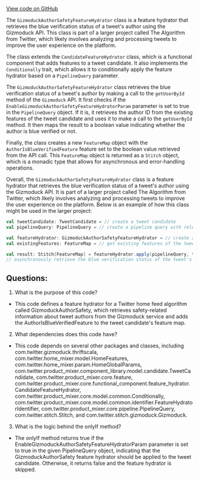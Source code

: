 [View code on GitHub](https://github.com/misbahsy/the-algorithm/home-mixer/server/src/main/scala/com/twitter/home_mixer/functional_component/feature_hydrator/GizmoduckAuthorSafetyFeatureHydrator.scala)

The `GizmoduckAuthorSafetyFeatureHydrator` class is a feature hydrator that retrieves the blue verification status of a tweet's author using the Gizmoduck API. This class is part of a larger project called The Algorithm from Twitter, which likely involves analyzing and processing tweets to improve the user experience on the platform.

The class extends the `CandidateFeatureHydrator` class, which is a functional component that adds features to a tweet candidate. It also implements the `Conditionally` trait, which allows it to conditionally apply the feature hydrator based on a `PipelineQuery` parameter.

The `GizmoduckAuthorSafetyFeatureHydrator` class retrieves the blue verification status of a tweet's author by making a call to the `getUserById` method of the `Gizmoduck` API. It first checks if the `EnableGizmoduckAuthorSafetyFeatureHydratorParam` parameter is set to true in the `PipelineQuery` object. If it is, it retrieves the author ID from the existing features of the tweet candidate and uses it to make a call to the `getUserById` method. It then maps the result to a boolean value indicating whether the author is blue verified or not.

Finally, the class creates a new `FeatureMap` object with the `AuthorIsBlueVerifiedFeature` feature set to the boolean value retrieved from the API call. This `FeatureMap` object is returned as a `Stitch` object, which is a monadic type that allows for asynchronous and error-handling operations.

Overall, the `GizmoduckAuthorSafetyFeatureHydrator` class is a feature hydrator that retrieves the blue verification status of a tweet's author using the Gizmoduck API. It is part of a larger project called The Algorithm from Twitter, which likely involves analyzing and processing tweets to improve the user experience on the platform. Below is an example of how this class might be used in the larger project:

```scala
val tweetCandidate: TweetCandidate = // create a tweet candidate
val pipelineQuery: PipelineQuery = // create a pipeline query with relevant parameters

val featureHydrator: GizmoduckAuthorSafetyFeatureHydrator = // create a new instance of the feature hydrator
val existingFeatures: FeatureMap = // get existing features of the tweet candidate

val result: Stitch[FeatureMap] = featureHydrator.apply(pipelineQuery, tweetCandidate, existingFeatures)
// asynchronously retrieve the blue verification status of the tweet's author and add it as a new feature to the tweet candidate
```
## Questions: 
 1. What is the purpose of this code?
- This code defines a feature hydrator for a Twitter home feed algorithm called GizmoduckAuthorSafety, which retrieves safety-related information about tweet authors from the Gizmoduck service and adds the AuthorIsBlueVerifiedFeature to the tweet candidate's feature map.

2. What dependencies does this code have?
- This code depends on several other packages and classes, including com.twitter.gizmoduck.thriftscala, com.twitter.home_mixer.model.HomeFeatures, com.twitter.home_mixer.param.HomeGlobalParams, com.twitter.product_mixer.component_library.model.candidate.TweetCandidate, com.twitter.product_mixer.core.feature, com.twitter.product_mixer.core.functional_component.feature_hydrator.CandidateFeatureHydrator, com.twitter.product_mixer.core.model.common.Conditionally, com.twitter.product_mixer.core.model.common.identifier.FeatureHydratorIdentifier, com.twitter.product_mixer.core.pipeline.PipelineQuery, com.twitter.stitch.Stitch, and com.twitter.stitch.gizmoduck.Gizmoduck.

3. What is the logic behind the onlyIf method?
- The onlyIf method returns true if the EnableGizmoduckAuthorSafetyFeatureHydratorParam parameter is set to true in the given PipelineQuery object, indicating that the GizmoduckAuthorSafety feature hydrator should be applied to the tweet candidate. Otherwise, it returns false and the feature hydrator is skipped.